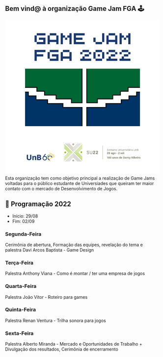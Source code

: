 ## Bem vind@ à organização Game Jam FGA 🕹️

<div align='center'>
  <img src='https://raw.githubusercontent.com/GameJamFGA-UnB/.github/main/assets/images/UnJAM.png' alt='Logo da Game Jam 2022'>
</div>
Esta organização tem como objetivo principal a realização de Game Jams voltadas para o público estudante de Universiades que queiram ter maior contato com o mercado de Desenvolvimento de Jogos.

## 📆 Programação 2022
- Início: 29/08
- Fim: 02/09

### Segunda-Feira
Cerimônia de abertura, Formação das equipes, revelação do tema e palestra Davi Arcos Baptista - Game Design
### Terça-Feira
Palestra Anthony Viana - Como é montar / ter uma empresa de jogos
### Quarta-Feira
Palestra João Vitor - Roteiro para games
### Quinta-Feira
Palestra Renan Ventura - Trilha sonora para jogos
### Sexta-Feira
Palestra Alberto Miranda - Mercado e Oportunidades de Trabalho + Divulgação dos resultados, Cerimônia de encerramento
